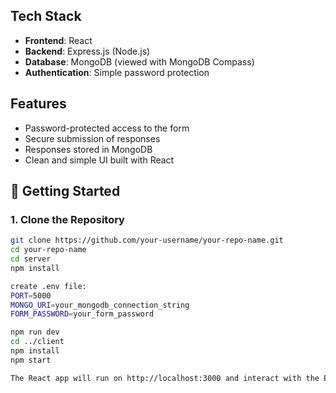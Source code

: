 ## Tech Stack

- **Frontend**: React
- **Backend**: Express.js (Node.js)
- **Database**: MongoDB (viewed with MongoDB Compass)
- **Authentication**: Simple password protection

## Features

- Password-protected access to the form
- Secure submission of responses
- Responses stored in MongoDB
- Clean and simple UI built with React


## 🚀 Getting Started

### 1. Clone the Repository

```bash
git clone https://github.com/your-username/your-repo-name.git
cd your-repo-name
cd server
npm install

create .env file:
PORT=5000
MONGO_URI=your_mongodb_connection_string
FORM_PASSWORD=your_form_password

npm run dev
cd ../client
npm install
npm start

The React app will run on http://localhost:3000 and interact with the Express server on http://localhost:5000.
